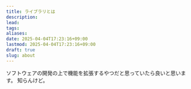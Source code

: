```yaml
---
title: ライブラリとは
description: 
lead: 
tags: 
aliases: 
date: 2025-04-04T17:23:16+09:00
lastmod: 2025-04-04T17:23:16+09:00
draft: true
slug: about
---
```


ソフトウェアの開発の上で機能を拡張するやつだと思っていたら良いと思います。
知らんけど。